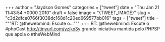 
+++
author = "Jaydson Gomes"
categories = ["tweet"]
date = "Thu Jan 21 11:43:54 +0000 2010"
draft = false
image = "{TWEET_IMAGE}"
slug = "c3d2dfce0766f3038dc168d1c20ed669577bb016"
tags = ["tweet"]
title = """RT: @thewebmind: Escute o..."""
+++
RT: @thewebmind: Escute o #phpCast http://tinyurl.com/yzjkx3y grande iniciativa mantida pelo PHPSP que apoia o #theWebMind
